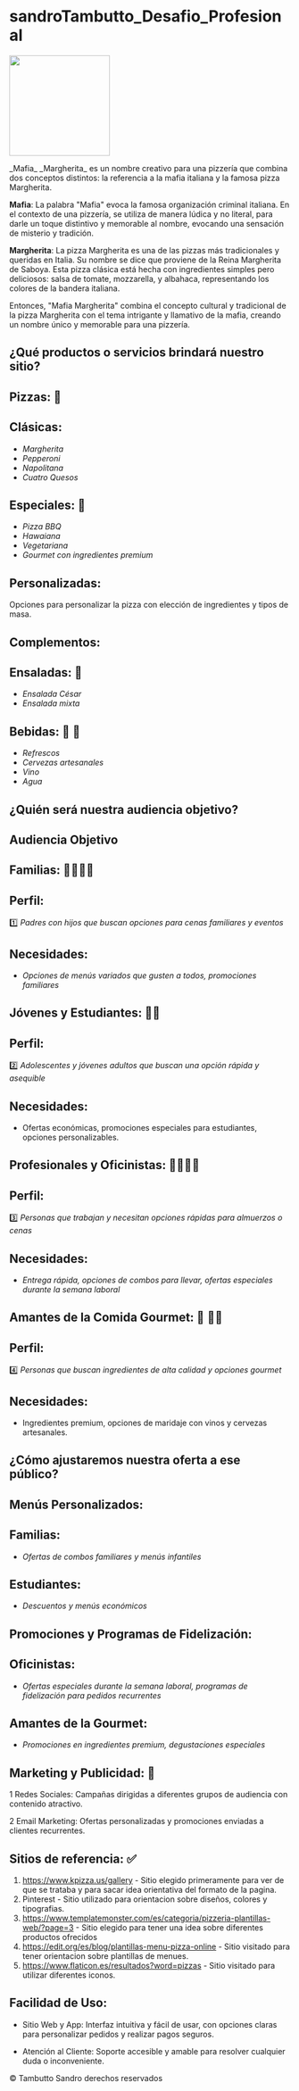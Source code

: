 
# sandroTambutto_Desafio_Profesional

<p aling="center">
 <img width="180" src="https://github.com/Tambutto/sandroTambutto_Desafio_Profesional/blob/main/Design/logo%201.png">
</p>
_Mafia_ _Margherita_ es un nombre creativo para una pizzería que combina dos conceptos distintos: la referencia a la mafia italiana y la famosa pizza Margherita.

**Mafia**: La palabra "Mafia" evoca la famosa organización criminal italiana. En el contexto de una pizzería, se utiliza de manera lúdica y no literal, para darle un toque distintivo y memorable al nombre, evocando una sensación de misterio y tradición.

**Margherita**: La pizza Margherita es una de las pizzas más tradicionales y queridas en Italia. Su nombre se dice que proviene de la Reina Margherita de Saboya. Esta pizza clásica está hecha con ingredientes simples pero deliciosos: salsa de tomate, mozzarella, y albahaca, representando los colores de la bandera italiana.

Entonces, "Mafia Margherita" combina el concepto cultural y tradicional de la pizza Margherita con el tema intrigante y llamativo de la mafia, creando un nombre único y memorable para una pizzería.

## ¿Qué productos o servicios brindará nuestro sitio? 

## Pizzas: :pizza:

## Clásicas: 
   - _Margherita_
   - _Pepperoni_
   - _Napolitana_
   - _Cuatro Quesos_

## Especiales: :pinched_fingers:
   - _Pizza BBQ_
   - _Hawaiana_
   - _Vegetariana_
   - _Gourmet con ingredientes premium_

## Personalizadas: 
Opciones para personalizar la pizza con elección de ingredientes y tipos de masa.

## Complementos:

## Ensaladas: :green_salad:
- _Ensalada César_ 
- _Ensalada mixta_

## Bebidas: :beer: :wine_glass:
- _Refrescos_
- _Cervezas artesanales_
- _Vino_
- _Agua_


## ¿Quién será nuestra audiencia objetivo?

## Audiencia Objetivo

## Familias: :family_man_woman_girl_boy:

## Perfil: 
:one: _Padres con hijos que buscan opciones para cenas familiares y eventos_

## Necesidades: 
- _Opciones de menús variados que gusten a todos, promociones familiares_

## Jóvenes y Estudiantes: :student:

## Perfil: 
:two: _Adolescentes y jóvenes adultos que buscan una opción rápida y asequible_

## Necesidades: 
 - Ofertas económicas, promociones especiales para estudiantes, opciones personalizables.

## Profesionales y Oficinistas: :man_office_worker::woman_office_worker:

## Perfil: 
:three: _Personas que trabajan y necesitan opciones rápidas para almuerzos o cenas_

## Necesidades: 
- _Entrega rápida, opciones de combos para llevar, ofertas especiales durante la semana laboral_

## Amantes de la Comida Gourmet: :bearded_person: :red_haired_woman:

## Perfil: 
:four: _Personas que buscan ingredientes de alta calidad y opciones gourmet_

## Necesidades: 
- Ingredientes premium, opciones de maridaje con vinos y cervezas artesanales.

## ¿Cómo ajustaremos nuestra oferta a ese público?



## Menús Personalizados:


## Familias: 
- _Ofertas de combos familiares y menús infantiles_

## Estudiantes: 
- _Descuentos y menús económicos_

## Promociones y Programas de Fidelización:

## Oficinistas: 
- _Ofertas especiales durante la semana laboral, programas de fidelización para pedidos recurrentes_

## Amantes de la Gourmet: 
- _Promociones en ingredientes premium, degustaciones especiales_

## Marketing y Publicidad: :mega:

1 Redes Sociales: Campañas dirigidas a diferentes grupos de audiencia con contenido atractivo.

2 Email Marketing: Ofertas personalizadas y promociones enviadas a clientes recurrentes.

## Sitios de referencia: :white_check_mark:

1. https://www.kpizza.us/gallery - Sitio elegido primeramente para ver de que se trataba y para sacar idea orientativa del formato de la pagina.
2. Pinterest - Sitio utilizado para orientacion sobre diseños, colores y tipografias.
3. https://www.templatemonster.com/es/categoria/pizzeria-plantillas-web/?page=3 - Sitio elegido para tener una idea sobre diferentes productos ofrecidos
4. https://edit.org/es/blog/plantillas-menu-pizza-online - Sitio visitado para tener orientacion sobre plantillas de menues. 
5. https://www.flaticon.es/resultados?word=pizzas - Sitio visitado para utilizar diferentes iconos.

## Facilidad de Uso: 


- Sitio Web y App: Interfaz intuitiva y fácil de usar, con opciones claras para personalizar pedidos y realizar pagos seguros.

- Atención al Cliente: Soporte accesible y amable para resolver cualquier duda o inconveniente.

:copyright: Tambutto Sandro derechos reservados
